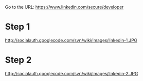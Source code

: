 Go to the URL:
https://www.linkedin.com/secure/developer

# Step 1 #
http://socialauth.googlecode.com/svn/wiki/images/linkedin-1.JPG

# Step 2 #
http://socialauth.googlecode.com/svn/wiki/images/linkedin-2.JPG